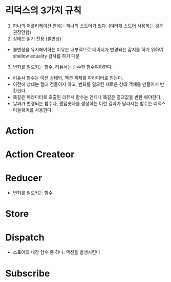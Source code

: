 

# 리덕스의 3가지 규칙

1. 하나의 어플리케이션 안에는 하나의 스토어가 있다. (여러개 스토어 사용하는 것은 권장안함)
2. 상태는 읽기 전용 (불변성) 
- 불변성을 유지해야하는 이유는 내부적으로 데이터가 변경되는 감지를 하기 위하여 shallow equality 검사를 하기 때문
3. 변화를 일으키는 함수, 리듀서는 순수한 함수여야한다.
- 리듀서 함수는 이전 상태와, 액션 객체를 파라미터로 받는다.
- 이전에 상태는 절대 건들이지 않고, 변화를 일으킨 새로운 상태 객체를 만들어서 반환한다.
- 똑같은 파라미터로 호출된 리듀서 함수는 언제나 똑같은 결과값을 반환 해야한다.
- 날짜가 변경되는 함수나, 랜덤숫자를 생성하는 이런 결과가 달라지는 함수는 리덕스 미들웨어를 사용한다.



# Action
# Action Createor
# Reducer
- 변화를 일으키는 함수
# Store
# Dispatch
- 스토어의 내장 함수 중 하나. 액션을 발생시킨다
# Subscribe
